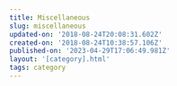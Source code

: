 ```yaml
---
title: Miscellaneous
slug: miscellaneous
updated-on: '2018-08-24T20:08:31.602Z'
created-on: '2018-08-24T10:38:57.106Z'
published-on: '2023-04-29T17:06:49.981Z'
layout: '[category].html'
tags: category
---
```



